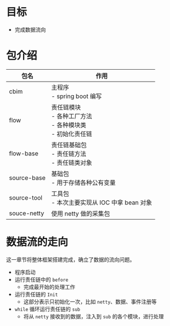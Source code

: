 # 目标

- 完成数据流向

# 包介绍

|包名| 作用                                             |
|---|------------------------------------------------|
|cbim| 主程序<br/> - spring boot 编写                      |
|flow| 责任链模块<br/> - 各种工厂方法<br/> - 各种模块类<br/> - 初始化责任链 |
|flow-base| 责任链基础包<br/> - 责任链方法<br/> - 责任链类对象              |
|source-base| 基础包<br/> - 用于存储各种公有变量                          |
|source-tool| 工具包<br/> - 本次主要实现从 IOC 中拿 bean 对象              |
|souce-netty|使用 netty 做的采集包|

# 数据流的走向

这一章节将整体框架搭建完成，确立了数据的流向问题。

- 程序启动
- 运行责任链中的 `before`
  - 完成最开始的处理工作
- 运行责任链的 `Init`
  - 这部分表示只初始化一次，比如 `netty`、数据、事件注册等
- `while` 循环运行责任链的 `sub`
  - 将从 `netty` 接收到的数据，注入到 `sub` 的各个模块，进行处理
